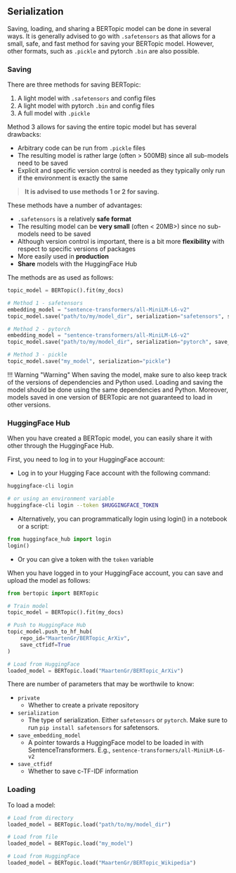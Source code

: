 ## **Serialization**

Saving, loading, and sharing a BERTopic model can be done in several ways. It is generally advised to go with `.safetensors` as that allows for a small, safe, and fast method for saving your BERTopic model. However, other formats, such as `.pickle` and pytorch `.bin` are also possible.

### **Saving**

There are three methods for saving BERTopic:

1. A light model with `.safetensors` and config files
2. A light model with pytorch `.bin` and config files
3. A full model with `.pickle`

Method 3 allows for saving the entire topic model but has several drawbacks:

* Arbitrary code can be run from `.pickle` files
* The resulting model is rather large (often > 500MB) since all sub-models need to be saved
* Explicit and specific version control is needed as they typically only run if the environment is exactly the same
 
> **It is advised to use methods 1 or 2 for saving.**

These methods have a number of advantages:

* `.safetensors` is a relatively **safe format**
* The resulting model can be **very small** (often < 20MB>) since no sub-models need to be saved
* Although version control is important, there is a bit more **flexibility** with respect to specific versions of packages
* More easily used in **production**
* **Share** models with the HuggingFace Hub

The methods are as used as follows:

```python
topic_model = BERTopic().fit(my_docs)

# Method 1 - safetensors
embedding_model = "sentence-transformers/all-MiniLM-L6-v2"
topic_model.save("path/to/my/model_dir", serialization="safetensors", save_ctfidf=True, save_embedding_model=embedding_model)

# Method 2 - pytorch
embedding_model = "sentence-transformers/all-MiniLM-L6-v2"
topic_model.save("path/to/my/model_dir", serialization="pytorch", save_ctfidf=True, save_embedding_model=embedding_model)

# Method 3 - pickle
topic_model.save("my_model", serialization="pickle")
```

!!! Warning "Warning"
    When saving the model, make sure to also keep track of the versions of dependencies and Python used. 
    Loading and saving the model should be done using the same dependencies and Python. Moreover, models 
    saved in one version of BERTopic are not guaranteed to load in other versions. 


### **HuggingFace Hub**

When you have created a BERTopic model, you can easily share it with other through the HuggingFace Hub.


First, you need to log in to your HuggingFace account:

* Log in to your Hugging Face account with the following command:

```bash
huggingface-cli login

# or using an environment variable
huggingface-cli login --token $HUGGINGFACE_TOKEN
```

* Alternatively, you can programmatically login using login() in a notebook or a script:

```python
from huggingface_hub import login
login()
```

* Or you can give a token with the `token` variable

When you have logged in to your HuggingFace account, you can save and upload the model as follows:

```python
from bertopic import BERTopic

# Train model
topic_model = BERTopic().fit(my_docs)

# Push to HuggingFace Hub
topic_model.push_to_hf_hub(
    repo_id="MaartenGr/BERTopic_ArXiv",
    save_ctfidf=True
)

# Load from HuggingFace
loaded_model = BERTopic.load("MaartenGr/BERTopic_ArXiv")
```

There are number of parameters that may be worthwile to know:

* `private`
    * Whether to create a private repository
* `serialization`
    * The type of serialization. Either `safetensors` or `pytorch`. Make sure to run `pip install safetensors` for safetensors.
* `save_embedding_model`
    * A pointer towards a HuggingFace model to be loaded in with SentenceTransformers. E.g., `sentence-transformers/all-MiniLM-L6-v2`
* `save_ctfidf`
    * Whether to save c-TF-IDF information


### **Loading**

To load a model:

```python
# Load from directory
loaded_model = BERTopic.load("path/to/my/model_dir")

# Load from file
loaded_model = BERTopic.load("my_model")

# Load from HuggingFace
loaded_model = BERTopic.load("MaartenGr/BERTopic_Wikipedia")
```
